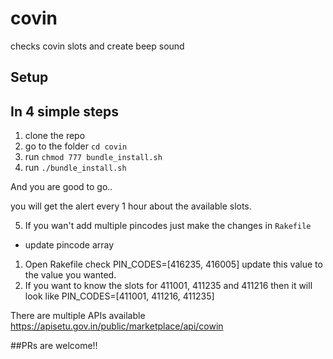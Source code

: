 # covin
checks covin slots and create beep sound

## Setup
## In 4 simple steps

1. clone the repo
2. go to the folder `cd covin`
3. run `chmod 777 bundle_install.sh`
4. run `./bundle_install.sh`

And you are good to go..

you will get the alert every 1 hour about the available slots.

5. If you wan't add multiple pincodes just make the changes in `Rakefile`
 - update pincode array
 1. Open Rakefile check PIN_CODES=[416235, 416005] update this value to the value you wanted.
 2. If you want to know the slots for 411001, 411235 and 411216 then it will look like PIN_CODES=[411001, 411216, 411235]

There are multiple APIs available https://apisetu.gov.in/public/marketplace/api/cowin

##PRs are welcome!!


